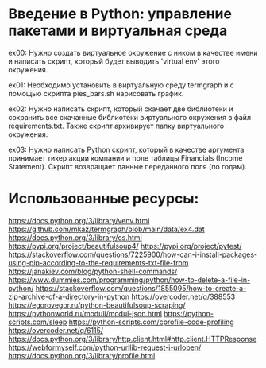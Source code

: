 # Введение в Python: управление пакетами и виртуальная среда

ex00: Нужно создать виртуальное окружение с ником в качестве имени и написать скрипт, который будет выводить 'virtual env' этого окружения.

ex01: Необходимо установить в виртуальную среду termgraph и с помощью скрипта pies_bars.sh нарисовать график.

ex02: Нужно написать скрипт, который скачает две библиотеки и сохранить все скачанные библиотеки виртуального окружения в файл requirements.txt. Также скрипт архивирует папку виртуального окружения.

ex03: Нужно написать Python скрипт, который в качестве аргумента принимает тикер акции компании и поле таблицы Financials (Income Statement). Скрипт возвращает данные переданного поля (по годам).

# Использованные ресурсы:
https://docs.python.org/3/library/venv.html
https://github.com/mkaz/termgraph/blob/main/data/ex4.dat
https://docs.python.org/3/library/os.html
https://pypi.org/project/beautifulsoup4/
https://pypi.org/project/pytest/
https://stackoverflow.com/questions/7225900/how-can-i-install-packages-using-pip-according-to-the-requirements-txt-file-from
https://janakiev.com/blog/python-shell-commands/
https://www.dummies.com/programming/python/how-to-delete-a-file-in-python/
https://stackoverflow.com/questions/1855095/how-to-create-a-zip-archive-of-a-directory-in-python
https://overcoder.net/q/388553
https://egorovegor.ru/python-beautifulsoup-scraping/
https://pythonworld.ru/moduli/modul-json.html
https://python-scripts.com/sleep
https://python-scripts.com/cprofile-code-profiling
https://overcoder.net/q/6115/
https://docs.python.org/3/library/http.client.html#http.client.HTTPResponse
https://webformyself.com/python-urllib-request-i-urlopen/
https://docs.python.org/3/library/profile.html
